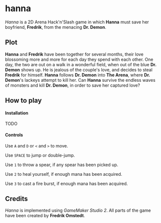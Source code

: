 # hanna

*Hanna* is a 2D Arena Hack'n'Slash game in which __Hanna__ must save her boyfriend, __Fredrik__, from the menacing __Dr. Demon__.

## Plot
__Hanna__ and __Fredrik__ have been together for several months, their love blossoming more and more for each day they spend with each other. One day, the two are out on a walk in a wonderful field, when out of the blue __Dr. Demon__ shows up. He is jealous of the couple's love, and decides to steal __Fredrik__ for himself. __Hanna__ follows __Dr. Demon__ into __The Arena__, where __Dr. Demon__'s lackeys attempt to kill her. Can __Hanna__ survive the endless waves of monsters and kill __Dr. Demon__, in order to save her captured love?

## How to play

#### Installation

TODO

#### Controls

Use `A` and `D` or `<` and `>` to move. 

Use `SPACE` to jump or double-jump. 

Use `1` to throw a spear, if any spear has been picked up.

Use `2` to heal yourself, if enough mana has been acquired.

Use `3` to cast a fire burst, if enough mana has been acquired.

## Credits
*Hanna* is implemented using *GameMaker Studio 2*. All parts of the game have been created by __Fredrik Omstedt__.
